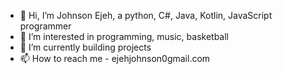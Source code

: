 - 👋 Hi, I’m Johnson Ejeh, a python, C#, Java, Kotlin, JavaScript programmer
- 👀 I’m interested in programming, music, basketball
- 🌱 I’m currently building projects
- 📫 How to reach me - ejehjohnson0gmail.com

<!---
JohnsonEjeh/JohnsonEjeh is a ✨ special ✨ repository because its `README.md` (this file) appears on your GitHub profile.
You can click the Preview link to take a look at your changes.
--->
